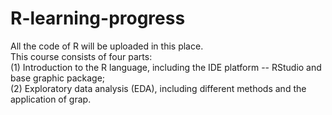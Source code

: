 # R-learning-progress
All the code of R will be uploaded in this place.  
This course consists of four parts:   
(1) Introduction to the R language, including the IDE platform -- RStudio and base graphic package;   
(2) Exploratory data analysis (EDA), including different methods and the application of grap.  
